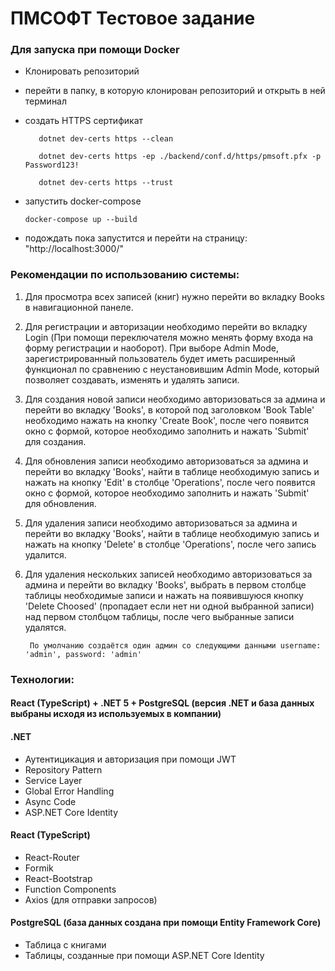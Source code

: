 # ПМСОФТ Тестовое задание

### Для запуска при помощи Docker

- Клонировать репозиторий
- перейти в папку, в которую клонирован репозиторий и открыть в ней терминал
- создать HTTPS сертификат
         
         dotnet dev-certs https --clean
         
         dotnet dev-certs https -ep ./backend/conf.d/https/pmsoft.pfx -p Password123!
         
         dotnet dev-certs https --trust
         
- запустить docker-compose

      docker-compose up --build
- подождать пока запустится и перейти на страницу: "http://localhost:3000/"


### Рекомендации по использованию системы:
1. Для просмотра всех записей (книг) нужно перейти во вкладку Books в навигационной панеле.
2. Для регистрации и авторизации необходимо перейти во вкладку Login (При помощи переключателя можно менять форму входа на форму регистрации и наоборот).
При выборе Admin Mode, зарегистрированный пользователь будет иметь расширенный функционал по сравнению с неустановившим Admin Mode, который позволяет создавать, изменять и удалять записи. 
3. Для создания новой записи необходимо авторизоваться за админа и перейти во вкладку 'Books', в которой под заголовком 'Book Table' необходимо нажать на кнопку 'Create Book', после чего появится окно с формой, которое необходимо заполнить и нажать 'Submit' для создания.
4. Для обновления записи необходимо авторизоваться за админа и перейти во вкладку 'Books', найти в таблице необходимую запись и нажать на кнопку 'Edit' в столбце 'Operations', после чего появится окно с формой, которое необходимо заполнить и нажать 'Submit' для обновления.
5. Для удаления записи необходимо авторизоваться за админа и перейти во вкладку 'Books', найти в таблице необходимую запись и нажать на кнопку 'Delete' в столбце 'Operations', после чего запись удалится.
6. Для удаления нескольких записей необходимо авторизоваться за админа и перейти во вкладку 'Books', выбрать в первом столбце таблицы необходимые записи и нажать на появившуюся кнопку 'Delete Choosed' (пропадает если нет ни одной выбранной записи) над первом столбцом таблицы, после чего выбранные записи удалятся.
             
        По умолчанию создаётся один админ со следующими данными username: 'admin', password: 'admin'

### Технологии:
#### React (TypeScript) + .NET 5 + PostgreSQL (версия .NET и база данных выбраны исходя из используемых в компании)
#### .NET
* Аутентицикация и авторизация при помощи JWT
* Repository Pattern
* Service Layer
* Global Error Handling
* Async Code
* ASP.NET Core Identity

#### React (TypeScript)
* React-Router
* Formik
* React-Bootstrap
* Function Components
* Axios (для отправки запросов)

#### PostgreSQL (база данных создана при помощи Entity Framework Core)
* Таблица с книгами
* Таблицы, созданные при помощи ASP.NET Core Identity




